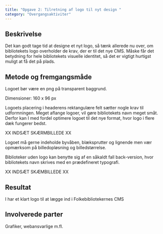 ```yaml
---
title: "Opgave 2: Tilretning af logo til nyt design "
category: "Overgangsaktiviter"
---
```

## Beskrivelse ##
Det kan godt tage tid at designe et nyt logo, så tænk allerede nu over, om bibliotekets logo overholder de krav, der er til det nye CMS. Måske får det betydning for hele bibliotekets visuelle identitet, så det er vigtigt hurtigst muligt at få det på plads. 

## Metode og fremgangsmåde ##
Logoet bør være en png på transparent baggrund.  

Dimensioner: 160 x 96 px 

Logoets placering i headerens rektangulære felt sætter nogle krav til udformningen. Meget aflange logoer, vil gøre bibliotekets navn meget småt. Derfor kan I med fordel optimere logoet til det nye format, hvor logo i flere dæk fungerer bedst.  

XX INDSÆT SKÆRMBILLEDE XX

Logoet må gerne indeholde byvåben, blæksprutter og lignende men vær opmærksom på billedopløsning og billedstørrelse.  

Biblioteker uden logo kan benytte sig af en såkaldt fall back-version, hvor bibliotekets navn skrives med en prædefineret typografi.   

XX INDSÆT SKÆMBILLEDE XX

## Resultat ##
I har et klart logo til at lægge ind i Folkebibliotekernes CMS 

## Involverede parter ##
Grafiker, webansvarlige m.fl. 